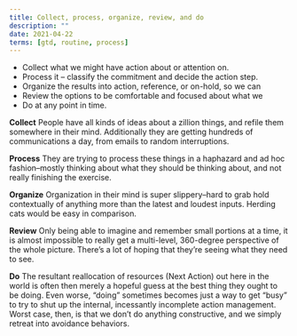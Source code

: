 ```yaml
---
title: Collect, process, organize, review, and do
description: ""
date: 2021-04-22
terms: [gtd, routine, process]
---
```


- Collect what we might have action about or attention on.
- Process it – classify the commitment and decide the action step.
- Organize the results into action, reference, or on-hold, so we can
- Review the options to be comfortable and focused about what we
- Do at any point in time.

**Collect** People have all kinds of ideas about a zillion things, and refile them somewhere in their mind. Additionally they are getting hundreds of communications a day, from emails to random interruptions.

**Process** They are trying to process these things in a haphazard and ad hoc fashion–mostly thinking about what they should be thinking about, and not really finishing the exercise.

**Organize** Organization in their mind is super slippery–hard to grab hold contextually of anything more than the latest and loudest inputs. Herding cats would be easy in comparison.

**Review** Only being able to imagine and remember small portions at a time, it is almost impossible to really get a multi-level, 360-degree perspective of the whole picture. There’s a lot of hoping that they’re seeing what they need to see.

**Do** The resultant reallocation of resources (Next Action) out here in the world is often then merely a hopeful guess at the best thing they ought to be doing. Even worse, “doing” sometimes becomes just a way to get “busy” to try to shut up the internal, incessantly incomplete action management. Worst case, then, is that we don’t do anything constructive, and we simply retreat into avoidance behaviors.
